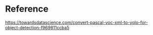 # Reference

https://towardsdatascience.com/convert-pascal-voc-xml-to-yolo-for-object-detection-f969811ccba5